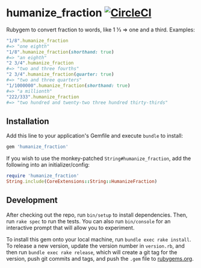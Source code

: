 # humanize_fraction [![CircleCI](https://circleci.com/gh/6/humanize_fraction.svg?style=svg)](https://circleci.com/gh/6/humanize_fraction)

Rubygem to convert fraction to words, like 1 ⅓ => one and a third. Examples:

```ruby
"1/8".humanize_fraction
#=> "one eighth"
"1/8".humanize_fraction(shorthand: true)
#=> "an eighth"
"2 3/4".humanize_fraction
#=> "two and three fourths"
"2 3/4".humanize_fraction(quarter: true)
#=> "two and three quarters"
"1/1000000".humanize_fraction(shorthand: true)
#=> "a millionth"
"222/333".humanize_fraction
#=> "two hundred and twenty-two three hundred thirty-thirds"
```

## Installation

Add this line to your application's Gemfile and execute `bundle` to install:

```ruby
gem 'humanize_fraction'
```

If you wish to use the monkey-patched `String#humanize_fraction`, add the following into an initializer/config:

```ruby
require 'humanize_fraction'
String.include(CoreExtensions::String::HumanizeFraction)
```

## Development

After checking out the repo, run `bin/setup` to install dependencies. Then, run `rake spec` to run the tests. You can also run `bin/console` for an interactive prompt that will allow you to experiment.

To install this gem onto your local machine, run `bundle exec rake install`. To release a new version, update the version number in `version.rb`, and then run `bundle exec rake release`, which will create a git tag for the version, push git commits and tags, and push the `.gem` file to [rubygems.org](https://rubygems.org).
